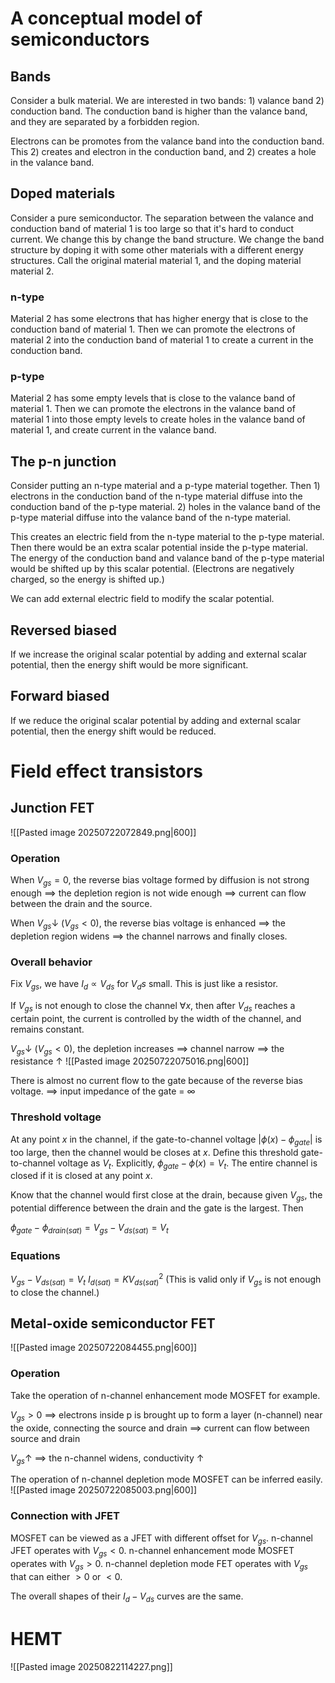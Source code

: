 # A conceptual model of semiconductors

## Bands

Consider a bulk material. We are interested in two bands: 1) valance band 2) conduction band. The conduction band is higher than the valance band, and they are separated by a forbidden region. 

Electrons can be promotes from the valance band into the conduction band. This 2) creates and electron in the conduction band, and 2) creates a hole in the valance band.

## Doped materials

Consider a pure semiconductor. The separation between the valance and conduction band of material 1 is too large so that it's hard to conduct current. We change this by change the band structure. We change the band structure by doping it with some other materials with a different energy structures. Call the original material material 1, and the doping material material 2. 
### n-type
Material 2 has some electrons that has higher energy that is close to the conduction band of material 1. Then we can promote the electrons of material 2 into the conduction band of material 1 to create a current in the conduction band.

### p-type
Material 2 has some empty levels that is close to the valance band of material 1. Then we can promote the electrons in the valance band of material 1 into those empty levels to create holes in the valance band of material 1, and create current in the valance band. 

## The p-n junction

Consider putting an n-type material and a p-type material together. Then 1) electrons in the conduction band of the n-type material diffuse into the conduction band of the p-type material. 2) holes in the valance band of the p-type material diffuse into the valance band of the n-type material.

This creates an electric field from the n-type material to the p-type material. Then there would be an extra scalar potential inside the p-type material. The energy of the conduction band and valance band of the p-type material would be shifted up by this scalar potential. (Electrons are negatively charged, so the energy is shifted up.)

We can add external electric field to modify the scalar potential.
## Reversed biased
If we increase the original scalar potential by adding and external scalar potential, then the energy shift would be more significant.

## Forward biased
If we reduce the original scalar potential by adding and external scalar potential, then the energy shift would be reduced.


# Field effect transistors

## Junction FET
![[Pasted image 20250722072849.png|600]]
### Operation
When $V_{gs}=0$, the reverse bias voltage formed by diffusion is not strong enough $\implies$ the depletion region is not wide enough $\implies$ current can flow between the drain and the source. 

When $V_{gs} \downarrow$ ($V_{gs}<0$), the reverse bias voltage is enhanced $\implies$ the depletion region widens $\implies$ the channel narrows and finally closes. 
### Overall behavior
Fix $V_{gs}$, we have $I_{d}\propto V_{ds}$ for $V_ds$ small. This is just like a resistor. 

If $V_{gs}$ is not enough to close the channel $\forall x$, then after $V_{ds}$ reaches a certain point, the current is controlled by the width of the channel, and remains constant.

$V_{gs}\downarrow$ ($V_{gs}<0$), the depletion increases $\implies$ channel narrow $\implies$ the resistance $\uparrow$ 
![[Pasted image 20250722075016.png|600]]

There is almost no current flow to the gate because of the reverse bias voltage. $\implies$ input impedance of the gate = $\infty$
### Threshold voltage
At any point $x$ in the channel, if the gate-to-channel voltage $|\phi(x)-\phi_{gate}|$ is too large, then the channel would be closes at $x$. Define this threshold gate-to-channel voltage as $V_{t}$. Explicitly, $\phi_{gate}-\phi(x)=V_{t}$. The entire channel is closed if it is closed at any point $x$.

Know that the channel would first close at the drain, because given $V_{gs}$, the potential difference between the drain and the gate is the largest. Then

$\phi_{gate}-\phi_{drain(sat)}=V_{gs}-V_{ds(sat)}=V_{t}$

### Equations 
$V_{gs}-V_{ds(sat)}=V_{t}$
$I_{d(sat)} = KV_{ds(sat)}^{2}$ (This is valid only if $V_{gs}$ is not enough to close the channel.)


## Metal-oxide semiconductor FET
![[Pasted image 20250722084455.png|600]]

### Operation
Take the operation of n-channel enhancement mode MOSFET for example.

$V_{gs}>0$ $\implies$ electrons inside p is brought up to form a layer (n-channel) near the oxide, connecting the source and drain $\implies$ current can flow between source and drain

$V_{gs} \uparrow$ $\implies$ the n-channel widens, conductivity $\uparrow$ 

The operation of n-channel depletion mode MOSFET can be inferred easily.
![[Pasted image 20250722085003.png|600]]

### Connection with JFET
MOSFET can be viewed as a JFET with different offset for $V_{gs}$. n-channel JFET operates with $V_{gs}<0$. n-channel enhancement mode MOSFET operates with $V_{gs} >0$. n-channel depletion mode FET operates with $V_{gs}$ that can either $>0$ or $<0$.

The overall shapes of their $I_{d}-V_{ds}$ curves are the same.  


# HEMT
![[Pasted image 20250822114227.png]]
